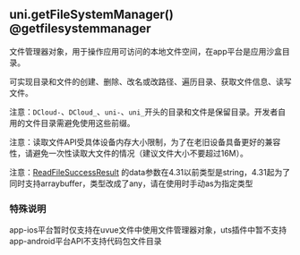 ## uni.getFileSystemManager() @getfilesystemmanager

<!-- UTSAPIJSON.getFileSystemManager.description -->

<!-- UTSAPIJSON.getFileSystemManager.compatibility -->

文件管理器对象，用于操作应用可访问的本地文件空间，在app平台是应用沙盒目录。

可实现目录和文件的创建、删除、改名或改路径、遍历目录、获取文件信息、读写文件。



注意：`DCloud-`、`DCloud_`、`uni-`、`uni_`开头的目录和文件是保留目录。开发者自用的文件目录需避免使用这些前缀。

注意：读取文件API受具体设备内存大小限制，为了在老旧设备具备更好的兼容性，请避免一次性读取大文件的情况（建议文件大小不要超过16M）。

注意：[ReadFileSuccessResult](https://doc.dcloud.net.cn/uni-app-x/api/get-file-system-manager.html#readfilesuccessresult-values) 的data参数在4.31以前类型是string，4.31起为了同时支持arraybuffer，类型改成了any，请在使用时手动as为指定类型


<!-- UTSAPIJSON.getFileSystemManager.param -->

<!-- UTSAPIJSON.getFileSystemManager.returnValue -->

### 特殊说明
app-ios平台暂时仅支持在uvue文件中使用文件管理器对象，uts插件中暂不支持
app-android平台API不支持代码包文件目录
<!-- UTSAPIJSON.getFileSystemManager.tutorial -->

<!-- UTSAPIJSON.getFileSystemManager.example -->

<!-- UTSAPIJSON.general_type.name -->

<!-- UTSAPIJSON.general_type.param -->
